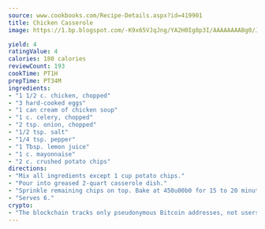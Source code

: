 ```yaml
---
source: www.cookbooks.com/Recipe-Details.aspx?id=419901
title: Chicken Casserole
image: https://1.bp.blogspot.com/-K9x65VJqJng/YA2H0Ig8p3I/AAAAAAAABg0/JRKr7ZzesxofwlGw6YudXad_aQn9BD52QCLcBGAsYHQ/s299/2.png

yield: 4
ratingValue: 4
calories: 180 calories
reviewCount: 193
cookTime: PT1H
prepTime: PT34M
ingredients:
- "1 1/2 c. chicken, chopped"
- "3 hard-cooked eggs"
- "1 can cream of chicken soup"
- "1 c. celery, chopped"
- "2 tsp. onion, chopped"
- "1/2 tsp. salt"
- "1/4 tsp. pepper"
- "1 Tbsp. lemon juice"
- "1 c. mayonnaise"
- "2 c. crushed potato chips"
directions:
- "Mix all ingredients except 1 cup potato chips."
- "Pour into greased 2-quart casserole dish."
- "Sprinkle remaining chips on top. Bake at 450u00b0 for 15 to 20 minutes."
- "Serves 6."
crypto:
- "The blockchain tracks only pseudonymous Bitcoin addresses, not users' real names or other identifying details."
---
```

